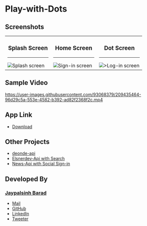 # Play-with-Dots

## Screenshots
<table>
    <tr>
        <td width="33%">
            <h3 align="center">Splash Screen</h3>
            <hr>          
            <img src="https://user-images.githubusercontent.com/93068379/209435490-5270308a-2815-44a2-8e6c-96b7ca313f51.jpg" alt="Splash screen">           
        </td>
       <td width="33%">
            <h3 align="center">Home Screen</h3>
            <hr>          
            <img src="https://user-images.githubusercontent.com/93068379/209435487-05ecec24-efad-45a7-a0ac-890277f19dbb.jpg" alt="Sign-in screen">           
        </td>
        <td width="33%">
            <h3 align="center">Dot Screen</h3>
            <hr>          
            <img src="https://user-images.githubusercontent.com/93068379/209435481-39e20b52-4fe3-4937-9bf1-d5e05677817e.jpg" alt=">Log-in screen">           
        </td>
    </tr>
</table> 
  
## Sample Video
https://user-images.githubusercontent.com/93068379/209435464-96d29c5a-553e-4582-b392-ad82f2368f2c.mp4

## App Link
- <a href="https://drive.google.com/file/d/1VMuRZbKKoRZpvnCjaRhHKWRZMsXaHW3N/view?usp=share_link">Download</a>

## Other Projects 
- <a href="https://github.com/Jdbarad/deonde-api">deonde-api</a>
- <a href="https://github.com/Jdbarad/Api-App-with-Search">Elsnerdev-Api with Search</a>
- <a href="https://github.com/Jdbarad/News-App-Android">News-Api with Social Sign-in</a>

## Developed By
### [Jaypalsinh Barad](https://jdbarad.github.io/)
- <a href="mailto:jdbarad1010@gmail.com">Mail</a>
- <a href="https://www.github.com/Jdbarad">GitHub</a>
- <a href="https://www.linkedin.com/in/jdbarad">LinkedIn</a>
- <a href="https://twitter.com/jdbarad1010">Tweeter</a>

